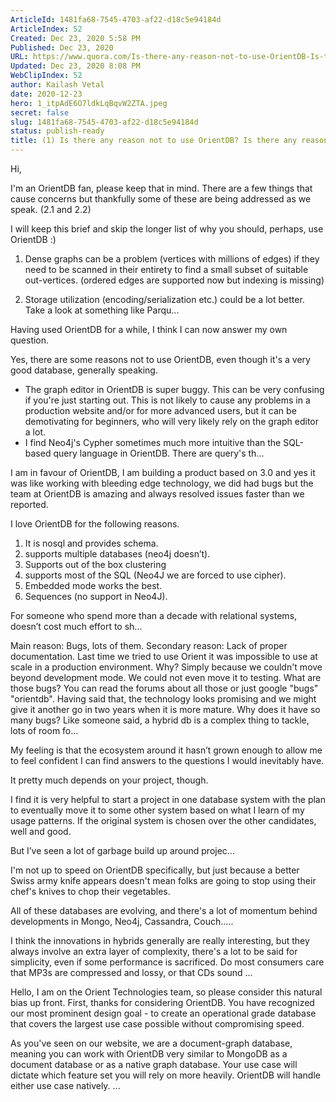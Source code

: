 ```yaml
---
ArticleId: 1481fa68-7545-4703-af22-d18c5e94184d
ArticleIndex: 52
Created: Dec 23, 2020 5:58 PM
Published: Dec 23, 2020
URL: https://www.quora.com/Is-there-any-reason-not-to-use-OrientDB-Is-there-any-reason-to-opt-for-MongoDB-or-Neo4j
Updated: Dec 23, 2020 8:08 PM
WebClipIndex: 52
author: Kailash Vetal
date: 2020-12-23
hero: 1_itpAdE6O7ldkLqBqvW2ZTA.jpeg
secret: false
slug: 1481fa68-7545-4703-af22-d18c5e94184d
status: publish-ready
title: (1) Is there any reason not to use OrientDB? Is there any reason to opt for MongoDB or Neo4j? - Quora
---
```

Hi,

I'm an OrientDB fan, please keep that in mind. There are a few things that cause concerns but thankfully some of these are being addressed as we speak. (2.1 and 2.2)

I will keep this brief and skip the longer list of why you should, perhaps, use OrientDB :)

1. Dense graphs can be a problem (vertices with millions of edges) if they need to be scanned in their entirety to find a small subset of suitable out-vertices. (ordered edges are supported now but indexing is missing)

2. Storage utilization (encoding/serialization etc.) could be a lot better. Take a look at something like Parqu...

Having used OrientDB for a while, I think I can now answer my own question.

Yes, there are some reasons not to use OrientDB, even though it's a very good database, generally speaking.

- The graph editor in OrientDB is super buggy. This can be very confusing if you're just starting out. This is not likely to cause any problems in a production website and/or for more advanced users, but it can be demotivating for beginners, who will very likely rely on the graph editor a lot.
- I find Neo4j's Cypher sometimes much more intuitive than the SQL-based query language in OrientDB. There are query's th...

I am in favour of OrientDB, I am building a product based on 3.0 and yes it was like working with bleeding edge technology, we did had bugs but the team at OrientDB is amazing and always resolved issues faster than we reported.

I love OrientDB for the following reasons.

1. It is nosql and provides schema.
2. supports multiple databases (neo4j doesn’t).
3. Supports out of the box clustering
4. supports most of the SQL (Neo4J we are forced to use cipher).
5. Embedded mode works the best.
6. Sequences (no support in Neo4J).

For someone who spend more than a decade with relational systems, doesn’t cost much effort to sh...

Main reason: Bugs, lots of them. Secondary reason: Lack of proper documentation.
Last time we tried to use Orient it was impossible to use at scale in a production environment.
Why? Simply because we couldn't move beyond development mode. We could not even move it to testing.
What are those bugs?
You can read the forums about all those or just google "bugs" "orientdb".
Having said that, the technology looks promising and we might give it another go in two years when it is more mature.
Why does it have so many bugs?
Like someone said, a hybrid db is a complex thing to tackle, lots of room fo...

My feeling is that the ecosystem around it hasn’t grown enough to allow me to feel confident I can find answers to the questions I would inevitably have.

It pretty much depends on your project, though.

I find it is very helpful to start a project in one database system with the plan to eventually move it to some other system based on what I learn of my usage patterns. If the original system is chosen over the other candidates, well and good.

But I’ve seen a lot of garbage build up around projec...

I'm not up to speed on OrientDB specifically, but just because a better Swiss army knife appears doesn't mean folks are going to stop using their chef's knives to chop their vegetables.

All of these databases are evolving, and there's a lot of momentum behind developments in Mongo, Neo4j, Cassandra, Couch.....

I think the innovations in hybrids generally are really interesting, but they always involve an extra layer of complexity, there's a lot to be said for simplicity, even if some performance is sacrificed. Do most consumers care that MP3s are compressed and lossy, or that CDs sound ...

Hello,
I am on the Orient Technologies team, so please consider this natural bias up front. First, thanks for considering OrientDB. You have recognized our most prominent design goal - to create an operational grade database that covers the largest use case possible without compromising speed.

As you've seen on our website, we are a document-graph database, meaning you can work with OrientDB very similar to MongoDB as a document database or as a native graph database. Your use case will dictate which feature set you will rely on more heavily. OrientDB will handle either use case natively.
...
